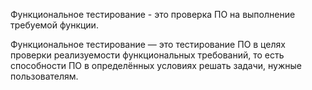 Функциональное тестирование - это проверка ПО на выполнение требуемой функции.

Функциональное тестирование — это тестирование ПО в целях проверки реализуемости функциональных требований,
то есть способности ПО в определённых условиях решать задачи, нужные пользователям.
